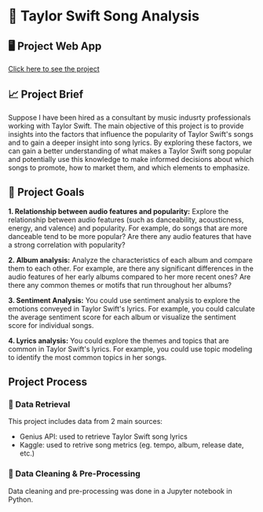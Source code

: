 # 🎤 Taylor Swift Song Analysis

## 🖥️ Project Web App
[Click here to see the project](https://beatriz-fc-leitao-taylor-swift-song-anal-swift-streamlit-gxoy5b.streamlit.app)

## 📈 Project Brief
Suppose I have been hired as a consultant by music indusrty professionals working with Taylor Swift. The main objective of this project is to provide insights into the factors that influence the popularity of Taylor Swift's songs and to gain a deeper insight into song lyrics. By exploring these factors, we can gain a better understanding of what makes a Taylor Swift song popular and potentially use this knowledge to make informed decisions about which songs to promote, how to market them, and which elements to emphasize.

## 🥅 Project Goals
**1. Relationship between audio features and popularity:**  Explore the relationship between audio features (such as danceability, acousticness, energy, and valence) and popularity. For example, do songs that are more danceable tend to be more popular? Are there any audio features that have a strong correlation with popularity?

**2. Album analysis:**  Analyze the characteristics of each album and compare them to each other. For example, are there any significant differences in the audio features of her early albums compared to her more recent ones? Are there any common themes or motifs that run throughout her albums?

**3. Sentiment Analysis:** You could use sentiment analysis to explore the emotions conveyed in Taylor Swift's lyrics. For example, you could calculate the average sentiment score for each album or visualize the sentiment score for individual songs.

**4. Lyrics analysis:**  You could explore the themes and topics that are common in Taylor Swift's lyrics. For example, you could use topic modeling to identify the most common topics in her songs.

## Project Process
### 📀 Data Retrieval
This project includes data from 2 main sources:
- Genius API: used to retrieve Taylor Swift song lyrics
- Kaggle: used to retrive song metrics (eg. tempo, album, release date, etc.)

### 🧼 Data Cleaning & Pre-Processing
Data cleaning and pre-processing was done in a Jupyter notebook in Python.
